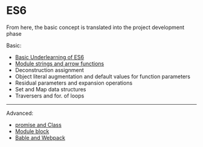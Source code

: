 # ES6
From here, the basic concept is translated into the project development phase

Basic:
- [Basic Underlearning of ES6](https://github.com/TerryTxx/CS-Diary/blob/master/WebNote/ES601.md)
- [Module strings and arrow functions](https://github.com/TerryTxx/CS-Diary/blob/master/WebNote/ES602.md)
- Deconstruction assignment 
- Object literal augmentation and default values for function parameters
- Residual parameters and expansion operations 
- Set and Map data structures 
- Traversers and for. of loops

-------
Advanced:
- [promise and Class](https://github.com/TerryTxx/CS-Diary/blob/master/WebNote/ES608.md)
- [Module block](https://github.com/TerryTxx/CS-Diary/blob/master/WebNote/ES609.md)
- [Bable and Webpack](https://github.com/TerryTxx/CS-Diary/blob/master/WebNote/ES610.md)

